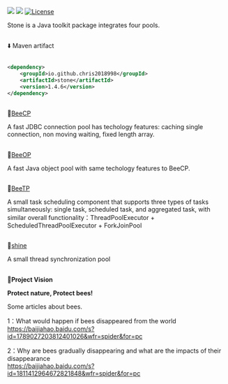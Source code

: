 ![](https://img.shields.io/badge/Java-8+-green.svg)
![](https://img.shields.io/maven-central/v/io.github.chris2018998/stone?logo=apache-maven)
[![License](https://img.shields.io/github/license/Chris2018998/stone?color=4D7A97&logo=apache)](https://github.com/Chris2018998/stone/blob/main/LICENSE)

Stone is a Java toolkit package integrates four pools.

## 
:arrow_down: Maven artifact
```xml

<dependency>
    <groupId>io.github.chris2018998</groupId>
    <artifactId>stone</artifactId>
    <version>1.4.6</version>
</dependency>
```
## 
🌸[BeeCP](doc/Introduction/beecp_readme_eng.md)

A fast JDBC connection pool has techology features: caching single connection, non moving waiting, fixed length array.

## 
🌷[BeeOP](doc/Introduction/beeop_readme_eng.md)

A fast Java object pool with same techology features to BeeCP.
## 
🌹[BeeTP](doc/Introduction/beetp_readme_eng.md)

A small task scheduling component that supports three types of tasks simultaneously: single task, scheduled task, and aggregated task, with similar overall functionality：ThreadPoolExecutor +
ScheduledThreadPoolExecutor + ForkJoinPool

## 
🌻[shine](doc/Introduction/shine_readme_eng.md)

A small thread synchronization pool


##
🌲**Project Vision** 

**Protect nature, Protect bees!**

Some articles about bees.

1：What would happen if bees disappeared from the world</br>
https://baijiahao.baidu.com/s?id=1789027203812401026&wfr=spider&for=pc

2：Why are bees gradually disappearing and what are the impacts of their disappearance</br>
https://baijiahao.baidu.com/s?id=1811412964672821848&wfr=spider&for=pc



